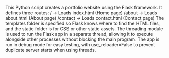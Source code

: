This Python script creates a portfolio website using the Flask framework. It defines three routes:
/ → Loads index.html (Home page)
/about → Loads about.html (About page)
/contact → Loads contact.html (Contact page)
The templates folder is specified so Flask knows where to find the HTML files, and the static folder is for CSS or other static assets.
The threading module is used to run the Flask app in a separate thread, allowing it to execute alongside other processes without blocking the main program. 
The app is run in debug mode for easy testing, with use_reloader=False to prevent duplicate server starts when using threads.
